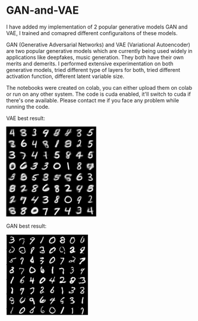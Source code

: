# GAN-and-VAE
I have added my implementation of 2 popular generative models GAN and VAE, I trained and comapred different configuraitons of these models.

GAN (Generative Adversarial Networks) and VAE (Variational Autoencoder) are two popular generative models which are currently being used widely in applications like deepfakes, music generation. They both have their own merits and demerits. I performed extensive experimentation on both generative models, tried different type of layers for both, tried different activation function, different latent variable size.

The notebooks were created on colab, you can either upload them on colab or run on any other system. The code is cuda enabled, it'll switch to cuda if there's one available. Please contact me if you face any problem while running the code.

VAE best result: 

![Alt text](https://github.com/Ritesh313/GAN-and-VAE/blob/main/Github/VAE_final.png)

GAN best result:

![Alt text](https://github.com/Ritesh313/GAN-and-VAE/blob/main/Github/GAN_output.png)


